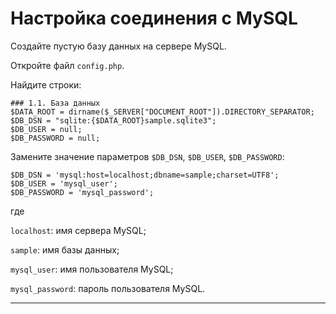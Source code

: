 # Настройка соединения с MySQL

Создайте пустую базу данных на сервере MySQL.

Откройте файл `config.php`.

Найдите строки:

```
### 1.1. База данных
$DATA_ROOT = dirname($_SERVER["DOCUMENT_ROOT"]).DIRECTORY_SEPARATOR;
$DB_DSN = "sqlite:{$DATA_ROOT}sample.sqlite3";
$DB_USER = null;
$DB_PASSWORD = null;
```

Замените значение параметров `$DB_DSN`, `$DB_USER`, `$DB_PASSWORD`:

```
$DB_DSN = 'mysql:host=localhost;dbname=sample;charset=UTF8';
$DB_USER = 'mysql_user';
$DB_PASSWORD = 'mysql_password';
```
где

`localhost`: имя сервера MySQL;

`sample`: имя базы данных;

`mysql_user`: имя пользователя MySQL;

`mysql_password`: пароль пользователя MySQL.
________________________________________________________________________________

